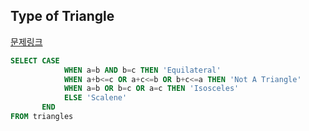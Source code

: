 ## Type of Triangle
[문제링크](https://www.hackerrank.com/challenges/what-type-of-triangle/problem?h_r=internal-search)
```sql
SELECT CASE
            WHEN a=b AND b=c THEN 'Equilateral'
            WHEN a+b<=c OR a+c<=b OR b+c<=a THEN 'Not A Triangle'
            WHEN a=b OR b=c OR a=c THEN 'Isosceles'
            ELSE 'Scalene'
       END
FROM triangles
```
